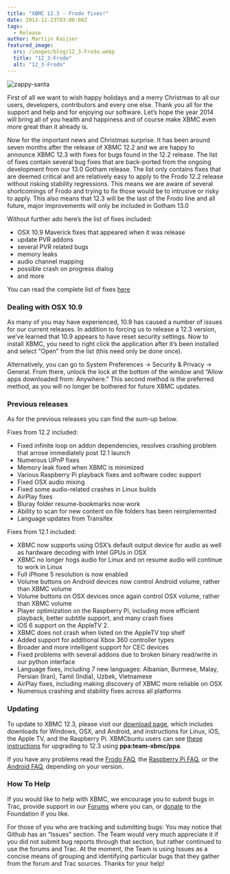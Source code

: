 ```yaml
---
title: "XBMC 12.3 - Frodo fixes!"
date: 2013-12-23T03:00:00Z
tags:
  - Release
author: Martijn Kaijser
featured_image:
  src: /images/blog/12_3-Frodo.webp
  title: "12_3-Frodo"
  alt: "12_3-Frodo"
---
```


![zappy-santa](/images/blog/zappy-santa-290x300.webp)

First of all we want to wish happy holidays and a merry Christmas to all our users, developers, contributors and every one else. Thank you all for the support and help and for enjoying our software. Let’s hope the year 2014 will bring all of you health and happiness and of course make XBMC even more great than it already is.

Now for the important news and Christmas surprise. It has been around seven months after the release of XBMC 12.2 and we are happy to announce XBMC 12.3 with fixes for bugs found in the 12.2 release. The list of fixes contain several bug fixes that are back-ported from the ongoing development from our 13.0 Gotham release. The list only contains fixes that are deemed critical and are relatively easy to apply to the Frodo 12.2 release without risking stability regressions. This means we are aware of several shortcomings of Frodo and trying to fix those would be to intrusive or risky to apply. This also means that 12.3 will be the last of the Frodo line and all future, major improvements will only be included in Gotham 13.0

Without further ado here’s the list of fixes included:

- OSX 10.9 Maverick fixes that appeared when it was release
- update PVR addons
- several PVR related bugs
- memory leaks
- audio channel mapping
- possible crash on progress dialog
- and more

You can read the complete list of fixes [here](https://github.com/xbmc/xbmc/compare/65d92a7651...55ba63d3ed)

### Dealing with OSX 10.9

As many of you may have experienced, 10.9 has caused a number of issues for our current releases. In addition to forcing us to release a 12.3 version, we’ve learned that 10.9 appears to have reset security settings. Now to install XBMC, you need to right click the application after it’s been installed and select “Open” from the list (this need only be done once).

Alternatively, you can go to System Preferences -\> Security & Privacy -\> General. From there, unlock the lock at the bottom of the window and “Allow apps downloaded from: Anywhere.” This second method is the preferred method, as you will no longer be bothered for future XBMC updates.

### Previous releases

As for the previous releases you can find the sum-up below.

Fixes from 12.2 included:

- Fixed infinite loop on addon dependencies, resolves crashing problem that arrose immediately post 12.1 launch
- Numerous UPnP fixes
- Memory leak fixed when XBMC is minimized
- Various Raspberry Pi playback fixes and software codec support
- Fixed OSX audio mixing
- Fixed some audio-related crashes in Linux builds
- AirPlay fixes
- Bluray folder resume-bookmarks now work
- Ability to scan for new content on file folders has been reimplemented
- Language updates from Transifex

Fixes from 12.1 included:

- XBMC now supports using OSX’s default output device for audio as well as hardware decoding with Intel GPUs in OSX
- XBMC no longer hogs audio for Linux and on resume audio will continue to work in Linux
- Full iPhone 5 resolution is now enabled
- Volume buttons on Android devices now control Android volume, rather than XBMC volume
- Volume buttons on OSX devices once again control OSX volume, rather than XBMC volume
- Player optimization on the Raspberry Pi, including more efficient playback, better subtitle support, and many crash fixes
- iOS 6 support on the AppleTV 2.
- XBMC does not crash when listed on the AppleTV top shelf
- Added support for additional Xbox 360 controller types
- Broader and more intelligent support for CEC devices
- Fixed problems with several addons due to broken binary read/write in our python interface
- Language fixes, including 7 new languages: Albanian, Burmese, Malay, Persian (Iran), Tamil (India), Uzbek, Vietnamese
- AirPlay fixes, including making discovery of XBMC more reliable on OSX
- Numerous crashing and stability fixes across all platforms

### Updating

To update to XBMC 12.3, please visit our [download page](https://kodi.wiki/download/ "XBMC Download Page"), which includes downloads for Windows, OSX, and Android, and instructions for Linux, iOS, the Apple TV, and the Raspberry Pi. XBMCbuntu users can see [these instructions](https://kodi.wiki/view/XBMCbuntu "XBMCbuntu Upgrade") for upgrading to 12.3 using **ppa:team-xbmc/ppa**.

If you have any problems read the [Frodo FAQ](https://kodi.wiki/view/XBMC_v12_%28Frodo%29_FAQ), the [Raspberry Pi FAQ](https://kodi.wiki/view/Raspberry_Pi_FAQ "Raspberry Pi FAQ"), or the [Android FAQ](https://kodi.wiki/view/Android_FAQ "Android FAQ"), depending on your version.

### How To Help

If you would like to help with XBMC, we encourage you to submit bugs in Trac, provide support in our [Forums](https://forum.kodi.tv/ "XBMC Forums") where you can, or [donate](https://kodi.wiki/contribute/donate/ "XBMC Foundation Donations") to the Foundation if you like.

For those of you who are tracking and submitting bugs: You may notice that Github has an “Issues” section. The Team would very much appreciate it if you did not submit bug reports through that section, but rather continued to use the forums and Trac. At the moment, the Team is using Issues as a concise means of grouping and identifying particular bugs that they gather from the forum and Trac sources. Thanks for your help!
